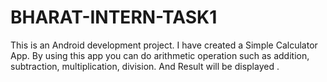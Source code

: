 # BHARAT-INTERN-TASK1
This is an Android development project.
I have created a Simple Calculator App.
By using this app you can do arithmetic operation 
such as addition, subtraction, multiplication, division.
And Result will be displayed .
